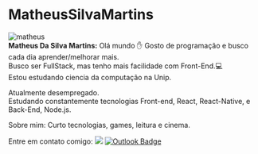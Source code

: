 

# MatheusSilvaMartins
<img src="http://github.com/MatheusSilvaMartins.png" alt="matheus"/> <br/>
**Matheus Da Silva Martins:** Olá mundo :hand: Gosto de programação e busco cada dia aprender/melhorar mais.<br/>Busco ser FullStack, mas tenho mais facilidade com Front-End.:computer: 
<br/>Estou estudando ciencia da computação na Unip.

Atualmente desempregado. <br/>
Estudando constantemente tecnologias Front-end, React, React-Native, e Back-End, Node.js.

Sobre mim: Curto tecnologias, games, leitura e cinema.

Entre em contato comigo: [![](https://img.shields.io/badge/Linkedin-blue)](https://www.linkedin.com/in/matheus-martins-8a031015b/) [![Outlook Badge](https://img.shields.io/badge/Outlook-blue)](mailto:matheus_smartins96@hotmail.com)

<!---
- 👋 Hi, I’m @MatheusSilvaMartins
- 👀 I’m interested in ...
- 🌱 I’m currently learning ...
- 💞️ I’m looking to collaborate on ...
- 📫 How to reach me ...
MatheusSilvaMartins/MatheusSilvaMartins is a ✨ special ✨ repository because its `README.md` (this file) appears on your GitHub profile.
You can click the Preview link to take a look at your changes.
--->
